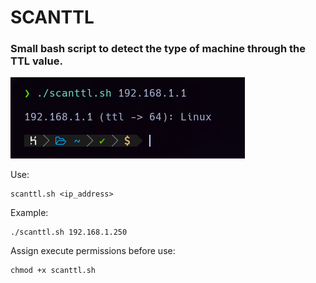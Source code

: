 # SCANTTL
### Small bash script to detect the type of machine through the TTL value.

![Scan](images/scan.png)

Use:
```
scanttl.sh <ip_address>
```
Example:
```
./scanttl.sh 192.168.1.250
```
Assign execute permissions before use:
```
chmod +x scanttl.sh
```


